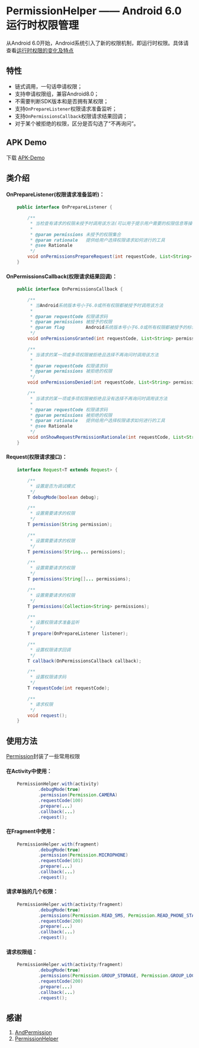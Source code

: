 # PermissionHelper —— Android 6.0 运行时权限管理
从Android 6.0开始，Android系统引入了新的权限机制，即运行时权限。具体请查看[运行时权限的变化及特点](./Permission.md)

## 特性 ##
* 链式调用，一句话申请权限；
* 支持申请权限组，兼容Android8.0；
* 不需要判断SDK版本和是否拥有某权限；
* 支持`OnPrepareListener`权限请求准备监听；
* 支持`OnPermissionsCallback`权限请求结果回调；
* 对于某个被拒绝的权限，区分是否勾选了“不再询问”。

## APK Demo ##

下载 [APK-Demo](https://github.com/HenleyLee/PermissionHelper/raw/master/app/app-release.apk)

## 类介绍 ##
#### OnPrepareListener(权限请求准备监听)： ####
```java
    public interface OnPrepareListener {

        /**
         * 当检查有请求的权限未授予时调用该方法(可以用于提示用户需要的权限信息等操作)
         *
         * @param permissions 未授予的权限集合
         * @param rationale   提供给用户选择权限请求如何进行的工具
         * @see Rationale
         */
        void onPermissionsPrepareRequest(int requestCode, List<String> permissions, Rationale rationale);
    }
```

#### OnPermissionsCallback(权限请求结果回调)： ####
```java
    public interface OnPermissionsCallback {

        /**
         * 当Android系统版本号小于6.0或所有权限都被授予时调用该方法
         *
         * @param requestCode 权限请求码
         * @param permissions 被授予的权限
         * @param flag        Android系统版本号小于6.0或所有权限都被授予的标记
         */
        void onPermissionsGranted(int requestCode, List<String> permissions, @PermissionRequest.PermissionFlag int flag);

        /**
         * 当请求的某一项或多项权限被拒绝且选择不再询问时调用该方法
         *
         * @param requestCode 权限请求码
         * @param permissions 被拒绝的权限
         */
        void onPermissionsDenied(int requestCode, List<String> permissions);

        /**
         * 当请求的某一项或多项权限被拒绝且没有选择不再询问时调用该方法
         *
         * @param requestCode 权限请求码
         * @param permissions 被拒绝的权限
         * @param rationale   提供给用户选择权限请求如何进行的工具
         * @see Rationale
         */
        void onShowRequestPermissionRationale(int requestCode, List<String> permissions, Rationale rationale);
    }
```

#### Request(权限请求接口)： ####
```java
    interface Request<T extends Request> {

        /**
         * 设置是否为调试模式
         */
        T debugMode(boolean debug);

        /**
         * 设置需要请求的权限
         */
        T permission(String permission);

        /**
         * 设置需要请求的权限
         */
        T permissions(String... permissions);

        /**
         * 设置需要请求的权限
         */
        T permissions(String[]... permissions);

        /**
         * 设置需要请求的权限
         */
        T permissions(Collection<String> permissions);

        /**
         * 设置权限请求准备监听
         */
        T prepare(OnPrepareListener listener);

        /**
         * 设置权限请求回调
         */
        T callback(OnPermissionsCallback callback);

        /**
         * 设置权限请求码
         */
        T requestCode(int requestCode);

        /**
         * 请求权限
         */
        void request();
    }
```

## 使用方法 ##

[Permission](./Permission.java)封装了一些常用权限

#### 在Activity中使用： ####
```java
    PermissionHelper.with(activity)
            .debugMode(true)
            .permission(Permission.CAMERA)
            .requestCode(100)
            .prepare(...)
            .callback(...)
            .request();
```

#### 在Fragment中使用： ####
```java
    PermissionHelper.with(fragment)
            .debugMode(true)
            .permission(Permission.MICROPHONE)
            .requestCode(101)
            .prepare(...)
            .callback(...)
            .request();
```

#### 请求单独的几个权限： ####
```java
    PermissionHelper.with(activity/fragment)
            .debugMode(true)
            .permissions(Permission.READ_SMS, Permission.READ_PHONE_STATE)
            .requestCode(200)
            .prepare(...)
            .callback(...)
            .request();
```

#### 请求权限组： ####
```java
    PermissionHelper.with(activity/fragment)
            .debugMode(true)
            .permissions(Permission.GROUP_STORAGE, Permission.GROUP_LOCATION)
            .requestCode(200)
            .prepare(...)
            .callback(...)
            .request();
```

## 感谢 ##

1. [AndPermission](https://github.com/yanzhenjie/AndPermission)
2. [PermissionHelper](https://github.com/k0shk0sh/PermissionHelper)
